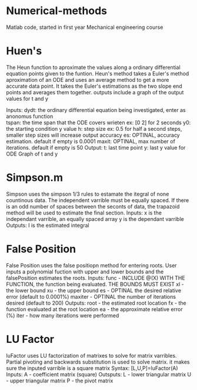 # Numerical-methods
Matlab code, started in first year Mechanical engineering course

# Huen's
The Heun function to aproximate the values along a ordinary differential 
equation points given to the funtion. 
   Heun's method takes a Euler's method aproximation of an ODE
   and uses an average method to get a more accurate data point. It
   takes the Euler's estimations as the two slope end points and averages them
   together. outputs include a graph of the output values for t and y
  
   Inputs:
       dydt:  the ordinary differential equation being investigated, enter
              as anonomus function      
       tspan: the time span that the ODE covers wrieten ex: [0 2] for 2
              seconds
       y0:    the starting condition y value
       h:     step size ex: 0.5 for half a second steps, smaller step sizes
              will increase output accuracy
       es:    OPTINAL, accuracy estimation. default if empty is 0.0001
       maxit: OPTINAL, max number of iterations. default if empty is 50
   Output:
       t:     last time point
       y:     last y value for ODE
       Graph of t and y

# Simpson.m
Simpson uses the simpson 1/3 rules to estamate the itegral of none
countinous data. The independent varrible must be equally spaced. If there 
is an odd number of spaces between the seconts of data, the trapazoid 
method will be used to estimate the final section.
   Inputs: 
       x is the independant varrible, an equally spaced array
       y is the dependant varrible
   Outputs:
       I is the estimated integral 
       
# False Position
False Position uses the false positiopn method for entering roots. User
inputs a polynomial fuction with upper and lower bounds and the
falsePosition estimates the roots.
   Inputs: 
       func - INCLUDE @(X) WITH THE FUNCTION, the function being
              evaluated. THE BOUNDS MUST EXIST
       xl - the lower bound
       xu - the upper bound
       es - OPTINAL the desired relative error (default to 0.0001%)
       maxiter - OPTINAL the number of iterations desired (default to 200)
   Outputs:
       root - the estimated root location
       fx - the function evaluated at the root location
       ea - the approximate relative error (%)
       iter - how many iterations were performed
       
# LU Factor
luFactor uses LU factorization of matrixes to solve for matrix varribles.
Partial pivoting and backwards substitution is used to solve matrix. it
makes sure the inputed varrible is a square matrix
   Syntax:
       [L,U,P]=luFactor(A)
   Inputs:
       A - coefficient matrix (square)
   Outsputs:
       L - lower triangular matrix
       U - upper triangular matrix
       P - the pivot matrix
